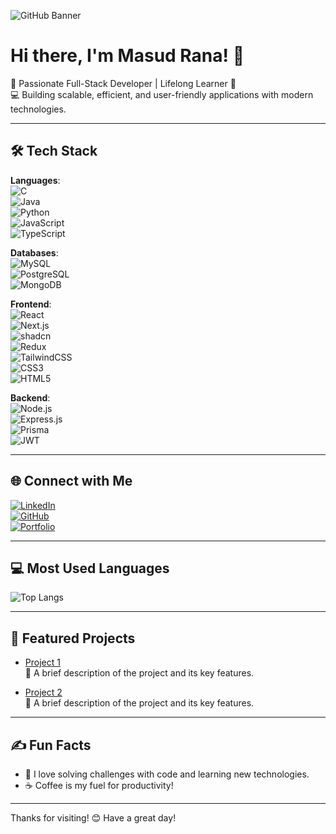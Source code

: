 ![GitHub Banner](https://via.placeholder.com/1200x400.png?text=Welcome+to+Masud+Rana's+GitHub)

# Hi there, I'm Masud Rana! 👋  

🌟 Passionate Full-Stack Developer | Lifelong Learner 🌟  
💻 Building scalable, efficient, and user-friendly applications with modern technologies.  

---

## 🛠️ Tech Stack
**Languages**:  
![C](https://img.shields.io/badge/-C-A8B9CC?logo=c&logoColor=white)  
![Java](https://img.shields.io/badge/-Java-007396?logo=java&logoColor=white)  
![Python](https://img.shields.io/badge/-Python-3776AB?logo=python&logoColor=white)  
![JavaScript](https://img.shields.io/badge/-JavaScript-F7DF1E?logo=javascript&logoColor=black)  
![TypeScript](https://img.shields.io/badge/-TypeScript-007ACC?logo=typescript&logoColor=white)

**Databases**:  
![MySQL](https://img.shields.io/badge/-MySQL-4479A1?logo=mysql&logoColor=white)  
![PostgreSQL](https://img.shields.io/badge/-PostgreSQL-336791?logo=postgresql&logoColor=white)  
![MongoDB](https://img.shields.io/badge/-MongoDB-47A248?logo=mongodb&logoColor=white)  

**Frontend**:  
![React](https://img.shields.io/badge/-React-61DAFB?logo=react&logoColor=black)  
![Next.js](https://img.shields.io/badge/-Next.js-000000?logo=nextdotjs&logoColor=white)  
![shadcn](https://img.shields.io/badge/-ShadCN-F05032?logo=npm&logoColor=white)  
![Redux](https://img.shields.io/badge/-Redux-764ABC?logo=redux&logoColor=white)  
![TailwindCSS](https://img.shields.io/badge/-TailwindCSS-38B2AC?logo=tailwind-css&logoColor=white)  
![CSS3](https://img.shields.io/badge/-CSS3-1572B6?logo=css3&logoColor=white)  
![HTML5](https://img.shields.io/badge/-HTML5-E34F26?logo=html5&logoColor=white)  

**Backend**:  
![Node.js](https://img.shields.io/badge/-Node.js-339933?logo=nodedotjs&logoColor=white)  
![Express.js](https://img.shields.io/badge/-Express.js-000000?logo=express&logoColor=white)  
![Prisma](https://img.shields.io/badge/-Prisma-2D3748?logo=prisma&logoColor=white)  
![JWT](https://img.shields.io/badge/-JWT-000000?logo=json-web-tokens&logoColor=white)  

---

## 🌐 Connect with Me  
[![LinkedIn](https://img.shields.io/badge/-LinkedIn-blue?logo=Linkedin&logoColor=white)](https://www.linkedin.com/in/mkmasudrana806)  
[![GitHub](https://img.shields.io/badge/-GitHub-black?logo=github&logoColor=white)](https://github.com/mkmasudrana806)  
[![Portfolio](https://img.shields.io/badge/-Portfolio-black?logo=vercel)](https://your-portfolio.com)  

---

## 💻 Most Used Languages  
![Top Langs](https://github-readme-stats.vercel.app/api/top-langs/?username=mkmasudrana806&layout=compact&theme=radical)  

---

## 🚀 Featured Projects  
- [Project 1](https://github.com/mkmasudrana806/project1)  
  📝 A brief description of the project and its key features.

- [Project 2](https://github.com/mkmasudrana806/project2)  
  📝 A brief description of the project and its key features.

---

## ✍️ Fun Facts  
- 🎯 I love solving challenges with code and learning new technologies.  
- ☕ Coffee is my fuel for productivity!  

---

Thanks for visiting! 😊 Have a great day!  

